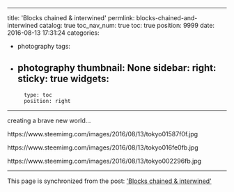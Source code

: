 
---
title: 'Blocks chained & interwined'
permlink: blocks-chained-and-interwined
catalog: true
toc_nav_num: true
toc: true
position: 9999
date: 2016-08-13 17:31:24
categories:
- photography
tags:
- photography
thumbnail: None
sidebar:
    right:
        sticky: true
widgets:
    -
        type: toc
        position: right
---


<html>
<p>creating a brave new world...</p>
<p>https://www.steemimg.com/images/2016/08/13/tokyo01587f0f.jpg</p>
<p>https://www.steemimg.com/images/2016/08/13/tokyo016fe0fb.jpg</p>
<p>https://www.steemimg.com/images/2016/08/13/tokyo002296fb.jpg</p>
</html>

- - -

This page is synchronized from the post: ['Blocks chained & interwined'](https://steemit.com/@deanliu/blocks-chained-and-interwined)
